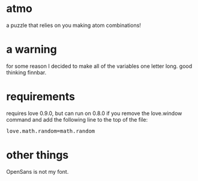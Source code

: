 atmo
====

a puzzle that relies on you making atom combinations!

a warning
====

for some reason I decided to make all of the variables one letter long. good thinking finnbar.

requirements
====

requires love 0.9.0, but can run on 0.8.0 if you remove the love.window command and add the following line to the top of the file:
<pre>love.math.random=math.random</pre>

other things
====

OpenSans is not my font.